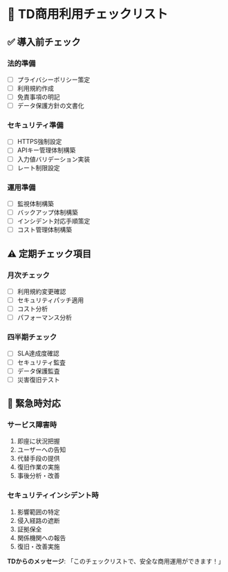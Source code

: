 # 🏢 TD商用利用チェックリスト

## ✅ 導入前チェック

### 法的準備
- [ ] プライバシーポリシー策定
- [ ] 利用規約作成
- [ ] 免責事項の明記
- [ ] データ保護方針の文書化

### セキュリティ準備
- [ ] HTTPS強制設定
- [ ] APIキー管理体制構築
- [ ] 入力値バリデーション実装
- [ ] レート制限設定

### 運用準備
- [ ] 監視体制構築
- [ ] バックアップ体制構築
- [ ] インシデント対応手順策定
- [ ] コスト管理体制構築

## ⚠️ 定期チェック項目

### 月次チェック
- [ ] 利用規約変更確認
- [ ] セキュリティパッチ適用
- [ ] コスト分析
- [ ] パフォーマンス分析

### 四半期チェック
- [ ] SLA達成度確認
- [ ] セキュリティ監査
- [ ] データ保護監査
- [ ] 災害復旧テスト

## 🚨 緊急時対応

### サービス障害時
1. 即座に状況把握
2. ユーザーへの告知
3. 代替手段の提供
4. 復旧作業の実施
5. 事後分析・改善

### セキュリティインシデント時
1. 影響範囲の特定
2. 侵入経路の遮断
3. 証拠保全
4. 関係機関への報告
5. 復旧・改善実施

**TDからのメッセージ**: 「このチェックリストで、安全な商用運用ができます！」 